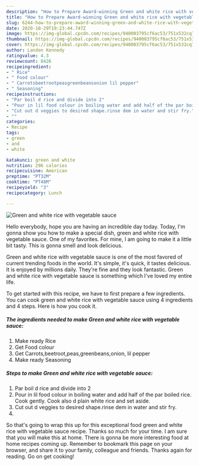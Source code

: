 ```yaml
---
description: "How to Prepare Award-winning Green and white rice with vegetable sauce"
title: "How to Prepare Award-winning Green and white rice with vegetable sauce"
slug: 6244-how-to-prepare-award-winning-green-and-white-rice-with-vegetable-sauce
date: 2020-10-29T19:23:44.747Z
image: https://img-global.cpcdn.com/recipes/940003795cf6ac53/751x532cq70/green-and-white-rice-with-vegetable-sauce-recipe-main-photo.jpg
thumbnail: https://img-global.cpcdn.com/recipes/940003795cf6ac53/751x532cq70/green-and-white-rice-with-vegetable-sauce-recipe-main-photo.jpg
cover: https://img-global.cpcdn.com/recipes/940003795cf6ac53/751x532cq70/green-and-white-rice-with-vegetable-sauce-recipe-main-photo.jpg
author: Landon Kennedy
ratingvalue: 4.3
reviewcount: 8426
recipeingredient:
- " Rice"
- " Food colour"
- " Carrotsbeetrootpeasgreenbeansonion lil pepper"
- " Seasoning"
recipeinstructions:
- "Par boil d rice and divide into 2"
- "Pour in lil food colour in boiling water and add half of the par boiled rice. Cook gently. Cook also d plain white rice and set aside."
- "Cut out d veggies to desired shape.rinse dem in water and stir fry."
- ""
categories:
- Recipe
tags:
- green
- and
- white

katakunci: green and white 
nutrition: 296 calories
recipecuisine: American
preptime: "PT32M"
cooktime: "PT48M"
recipeyield: "3"
recipecategory: Lunch

---
```



![Green and white rice with vegetable sauce](https://img-global.cpcdn.com/recipes/940003795cf6ac53/751x532cq70/green-and-white-rice-with-vegetable-sauce-recipe-main-photo.jpg)

Hello everybody, hope you are having an incredible day today. Today, I'm gonna show you how to make a special dish, green and white rice with vegetable sauce. One of my favorites. For mine, I am going to make it a little bit tasty. This is gonna smell and look delicious.



Green and white rice with vegetable sauce is one of the most favored of current trending foods in the world. It's simple, it's quick, it tastes delicious. It is enjoyed by millions daily. They're fine and they look fantastic. Green and white rice with vegetable sauce is something which I've loved my entire life.


To get started with this recipe, we have to first prepare a few ingredients. You can cook green and white rice with vegetable sauce using 4 ingredients and 4 steps. Here is how you cook it.

<!--inarticleads1-->

##### The ingredients needed to make Green and white rice with vegetable sauce:

1. Make ready  Rice
1. Get  Food colour
1. Get  Carrots,beetroot,peas,greenbeans,onion, lil pepper
1. Make ready  Seasoning




<!--inarticleads2-->

##### Steps to make Green and white rice with vegetable sauce:

1. Par boil d rice and divide into 2
1. Pour in lil food colour in boiling water and add half of the par boiled rice. Cook gently. Cook also d plain white rice and set aside.
1. Cut out d veggies to desired shape.rinse dem in water and stir fry.
1. 




So that's going to wrap this up for this exceptional food green and white rice with vegetable sauce recipe. Thanks so much for your time. I am sure that you will make this at home. There is gonna be more interesting food at home recipes coming up. Remember to bookmark this page on your browser, and share it to your family, colleague and friends. Thanks again for reading. Go on get cooking!
